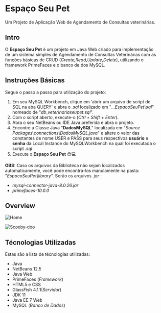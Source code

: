 # Espaço Seu Pet
Um Projeto de Aplicação Web de Agendamento de Consultas veterinárias.
## Intro
O **Espaço Seu Pet** é um projeto em Java Web criado para implementação de um sistema simples de Agendamento de Consultas Veterinárias com as funções básicas de CRUD (_Create,Read,Update,Delete_), utilizando o framework PrimeFaces e o banco de dos MySQL.
## Instruções Básicas
Segue o passo a passo para utilização do projeto:
1. Em seu MySQL Workbench, clique em 'abrir um arquivo de script de SQL na aba QUERY' e abra o _.sql_ localizado em "_...EspacoSeuPet\sql_" nomeado de "_db_veterinariaseupet.sql_".
2. Com o script aberto, execute-o (_Ctrl + Shift + Enter_).
3. Abra o seu NetBeans ou IDE Java preferida e abra o projeto.
4. Encontre a Classe Java "**DadosMySQL**" localizada em "_Source Packages\connections\DadosMySQL.java_" e altere o valor das constantes de nome USER e PASS para seus respectivos **usuário** e **senha** da Local Instance do MySQLWorkbench na qual foi executada o script _.sql_ .
5. Execute o **Espaço Seu Pet** 😊💻

**OBS:** Caso os arquivos da Biblioteca não sejam localizados automaticamente, você pode encontra-los manulamente na pasta: "_EspacoSeuPet\library_".
Serão os arquivos _.jar_ : 
* _mysql-connector-java-8.0.26.jar_
* _primefaces-10.0.0_

## Overview

![Home](https://cdn.discordapp.com/attachments/778788148921761822/902441414019915816/Home.png)

![Scooby-doo](https://cdn.discordapp.com/attachments/778788148921761822/902441845848694794/Selecionado_Consulta.png)

## Técnologias Utilizadas 
Estas são a lista de técnologias utilizadas:
* Java
* NetBeans 12.5
* Java Web
* PrimeFaces (_Framework_)
* HTML5 e CSS
* GlassFish 4.1.1(_Servidor_)
* JDK 11
* Java EE 7 Web
* MySQL (_Banco de Dados_)
